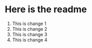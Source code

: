 # Here is the readme

1. This is change 1
2. This is change 2
3. This is change 3
4. This is change 4
